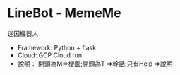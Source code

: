 # LineBot - MemeMe
迷因機器人

* Framework: Python + flask
* Cloud: GCP Cloud run
* 說明：
    開頭為M=>梗圖;開頭為T =>幹話;只有Help =>說明

